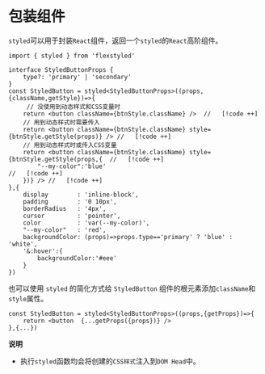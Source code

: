 # 包装组件

`styled`可以用于封装`React`组件，返回一个`styled`的`React`高阶组件。

 
```tsx {6,9-17}
import { styled } from 'flexstyled'

interface StyledButtonProps {
    type?: 'primary' | 'secondary'
}
const StyledButton = styled<StyledButtonProps>((props,{className,getStyle})=>{ 
     // 没使用到动态样式和CSS变量时
    return <button className={btnStyle.className} />  //   [!code ++]
    // 用到动态样式时需要传入
    return <button className={btnStyle.className} style={btnStyle.getStyle(props)} /> //   [!code ++]
    // 用到动态样式时或传入CSS变量
    return <button className={btnStyle.className} style={btnStyle.getStyle(props,{  //   [!code ++]
        "--my-color":'blue'                                                             //   [!code ++]
    })} /> //   [!code ++]
},{
    display        : 'inline-block',
    padding        : '0 10px',
    borderRadius   : '4px',
    cursor         : 'pointer',
    color          : 'var(--my-color)', 
    "--my-color"   : 'red',
    backgroundColor: (props)=>props.type=='primary' ? 'blue' : 'white',
    '&:hover':{
        backgroundColor:'#eee'
    }
})
```

也可以使用 `styled` 的简化方式给 `StyledButton` 组件的根元素添加`className`和`style`属性。

```tsx
const StyledButton = styled<StyledButtonProps>((props,{getProps})=>{ 
    return <button  {...getProps({props})} />
},{...})
```


**说明**

- 执行`styled`函数均会将创建的`CSS样式`注入到`DOM Head`中。